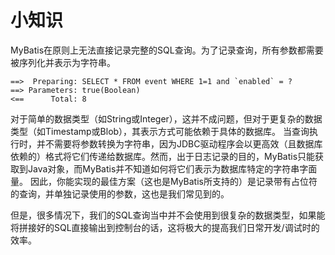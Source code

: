 # 小知识

MyBatis在原则上无法直接记录完整的SQL查询。为了记录查询，所有参数都需要被序列化并表示为字符串。
```shell
==>  Preparing: SELECT * FROM event WHERE 1=1 and `enabled` = ?
==> Parameters: true(Boolean)
<==      Total: 8
```
对于简单的数据类型（如String或Integer），这并不成问题，但对于更复杂的数据类型（如Timestamp或Blob），其表示方式可能依赖于具体的数据库。 当查询执行时，并不需要将参数转换为字符串，因为JDBC驱动程序会以更高效（且数据库依赖的）格式将它们传递给数据库。然而，出于日志记录的目的，MyBatis只能获取到Java对象，而MyBatis并不知道如何将它们表示为数据库特定的字符串字面量。 因此，你能实现的最佳方案（这也是MyBatis所支持的）是记录带有占位符的查询，并单独记录使用的参数，这也是我们常见到的。

但是，很多情况下，我们的SQL查询当中并不会使用到很复杂的数据类型，如果能将拼接好的SQL直接输出到控制台的话，这将极大的提高我们日常开发/调试时的效率。